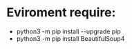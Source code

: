 # Eviroment require: #
- python3 -m pip install --upgrade pip
- python3 -m pip install BeautifulSoup4